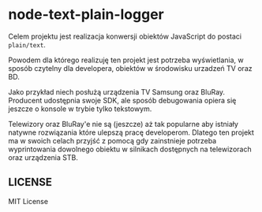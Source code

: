 # node-text-plain-logger

Celem projektu jest realizacja konwersji obiektów JavaScript do postaci `plain/text`.

Powodem dla którego realizuję ten projekt jest potrzeba wyświetlania, w sposób
czytelny dla developera, obiektów w środowisku urzadzeń TV oraz BD.

Jako przykład niech posłużą urządzenia TV Samsung oraz BluRay.
Producent udostępnia swoje SDK, ale sposób debugowania opiera się jeszcze
o konsole w trybie tylko tekstowym.

Telewizory oraz BluRay'e nie są (jeszcze) aż tak popularne aby istniały natywne
rozwiązania które ulepszą pracę developerom. Dlatego ten projekt ma w swoich
celach przyjść z pomocą gdy zainstnieje potrzeba wyprintowania dowolnego obiektu
w silnikach dostępnych na telewizorach oraz urządzenia STB.

## LICENSE

MIT License